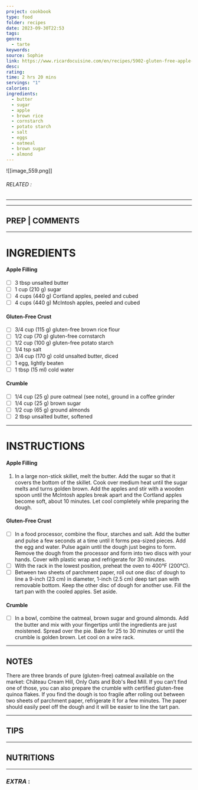 ```yaml
---
project: cookbook
type: food
folder: recipes
date: 2023-09-30T22:53
tags: 
genre:
  - tarte
keywords: 
source: Sophie
link: https://www.ricardocuisine.com/en/recipes/5902-gluten-free-apple-pie
desc: 
rating: 
time: 2 hrs 20 mins
servings: "1"
calories: 
ingredients:
  - butter
  - sugar
  - apple
  - brown rice
  - cornstarch
  - potato starch
  - salt
  - eggs
  - oatmeal
  - brown sugar
  - almond
---
```


![[image_559.png]]
###### *RELATED* : 
---


---
## PREP | COMMENTS



---
# INGREDIENTS

#### Apple Filling

- [ ] 3 tbsp unsalted butter
- [ ] 1 cup (210 g) sugar
- [ ] 4 cups (440 g) Cortland apples, peeled and cubed
- [ ] 4 cups (440 g) McIntosh apples, peeled and cubed

#### Gluten-Free Crust

- [ ] 3/4 cup (115 g) gluten-free brown rice flour
- [ ] 1/2 cup (70 g) gluten-free cornstarch
- [ ] 1/2 cup (100 g) gluten-free potato starch
- [ ] 1/4 tsp salt
- [ ] 3/4 cup (170 g) cold unsalted butter, diced
- [ ] 1 egg, lightly beaten
- [ ] 1 tbsp (15 ml) cold water

#### Crumble

- [ ] 1/4 cup (25 g) pure oatmeal (see note), ground in a coffee grinder
- [ ] 1/4 cup (25 g) brown sugar
- [ ] 1/2 cup (65 g) ground almonds
- [ ] 2 tbsp unsalted butter, softened

---
# INSTRUCTIONS


#### Apple Filling

1. In a large non-stick skillet, melt the butter. Add the sugar so that it covers the bottom of the skillet. Cook over medium heat until the sugar melts and turns golden brown. Add the apples and stir with a wooden spoon until the McIntosh apples break apart and the Cortland apples become soft, about 10 minutes. Let cool completely while preparing the dough.
        
#### Gluten-Free Crust

- [ ] In a food processor, combine the flour, starches and salt. Add the butter and pulse a few seconds at a time until it forms pea-sized pieces. Add the egg and water. Pulse again until the dough just begins to form. Remove the dough from the processor and form into two discs with your hands. Cover with plastic wrap and refrigerate for 30 minutes.
- [ ] With the rack in the lowest position, preheat the oven to 400°F (200°C).
- [ ] Between two sheets of parchment paper, roll out one disc of dough to line a 9-inch (23 cm) in diameter, 1-inch (2.5 cm) deep tart pan with removable bottom. Keep the other disc of dough for another use. Fill the tart pan with the cooled apples. Set aside.

#### Crumble

- [ ] In a bowl, combine the oatmeal, brown sugar and ground almonds. Add the butter and mix with your fingertips until the ingredients are just moistened. Spread over the pie. Bake for 25 to 30 minutes or until the crumble is golden brown. Let cool on a wire rack.

---
## NOTES

There are three brands of pure (gluten-free) oatmeal available on the market: Château Cream Hill, Only Oats and Bob's Red Mill. If you can’t find one of those, you can also prepare the crumble with certified gluten-free quinoa flakes. If you find the dough is too fragile after rolling out between two sheets of parchment paper, refrigerate it for a few minutes. The paper should easily peel off the dough and it will be easier to line the tart pan.

---
## TIPS



---
## NUTRITIONS



---
### *EXTRA* :



